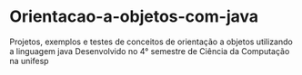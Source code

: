 # Orientacao-a-objetos-com-java
Projetos, exemplos e testes de conceitos de orientação a objetos utilizando a linguagem java
Desenvolvido no 4° semestre de Ciência da Computação na unifesp
